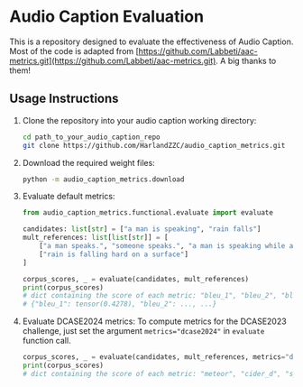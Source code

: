 # Audio Caption Evaluation
This is a repository designed to evaluate the effectiveness of Audio Caption. Most of the code is adapted from [https://github.com/Labbeti/aac-metrics.git](https://github.com/Labbeti/aac-metrics.git). A big thanks to them!

## Usage Instructions

1. Clone the repository into your audio caption working directory:

   ```bash
   cd path_to_your_audio_caption_repo
   git clone https://github.com/HarlandZZC/audio_caption_metrics.git
   ```

2. Download the required weight files:

   ```bash
   python -m audio_caption_metrics.download
   ```

3. Evaluate default metrics:

   ```python
   from audio_caption_metrics.functional.evaluate import evaluate

   candidates: list[str] = ["a man is speaking", "rain falls"]
   mult_references: list[list[str]] = [
       ["a man speaks.", "someone speaks.", "a man is speaking while a bird is chirping in the background"],
       ["rain is falling hard on a surface"]
   ]

   corpus_scores, _ = evaluate(candidates, mult_references)
   print(corpus_scores)
   # dict containing the score of each metric: "bleu_1", "bleu_2", "bleu_3", "bleu_4", "rouge_l", "meteor", "cider_d", "spice", "spider"
   # {"bleu_1": tensor(0.4278), "bleu_2": ..., ...}
   ```

4. Evaluate DCASE2024 metrics:
    To compute metrics for the DCASE2023 challenge, just set the argument `metrics="dcase2024"` in `evaluate` function call.

    ```python
    corpus_scores, _ = evaluate(candidates, mult_references, metrics="dcase2024")
    print(corpus_scores)
    # dict containing the score of each metric: "meteor", "cider_d", "spice", "spider", "spider_fl", "fer", "fense", "vocab"
    ```
